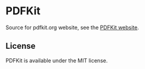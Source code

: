 # PDFKit

Source for pdfkit.org website, see the [PDFKit website](http://pdfkit.org/).

## License

PDFKit is available under the MIT license.
